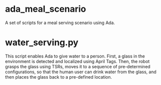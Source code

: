 # ada_meal_scenario
A set of scripts for a meal serving scenario using Ada. 

water_serving.py
============================
This script enables Ada to give water to a person. First, a glass in the environment is detected and localized using April Tags. Then, the robot grasps the glass using TSRs, moves it to a sequence of pre-determined configurations, so that the human user can drink water from the glass, and then places the glass back to a pre-defined location. 
